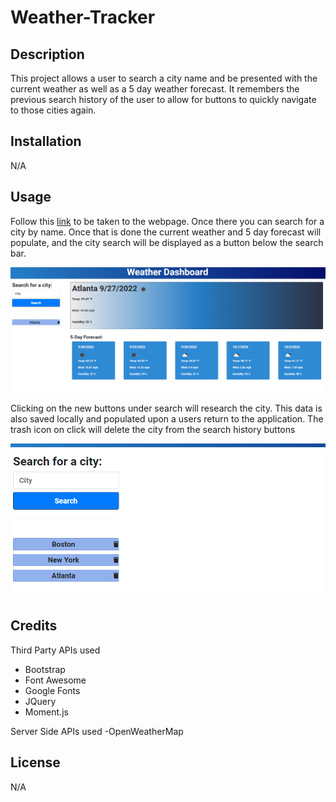 # Weather-Tracker
## Description
 
This project allows a user to search a city name and be presented with the current weather as well as a 5 day weather forecast. It remembers the previous search history of the user to allow for buttons to quickly navigate to those cities again.
## Installation

N/A


## Usage

Follow this [link](https://josephfanderson.github.io/Weather-Tracker) to be taken to the webpage. Once there you can search for a city by name. Once that is done the current weather and 5 day forecast will populate, and the city search will be displayed as a button below the search bar.

![Post city search](./assets/images/citySearched.png)


Clicking on the new buttons under search will research the city. This data is also saved locally and populated upon a users return to the application. The trash icon on click will delete the city from the search history buttons

![User return with saved data](./assets/images/userReturn.png)

## Credits

Third Party APIs used 
 - Bootstrap
 - Font Awesome
 - Google Fonts
 - JQuery
 - Moment.js

 Server Side APIs used
 -OpenWeatherMap

## License

N/A
